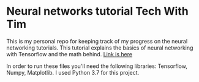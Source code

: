 <h1>Neural networks tutorial Tech With Tim</h1>

<p>This is my personal repo for keeping track of my progress on the neural networking tutorials. This tutorial explains the basics of neural networking with Tensorflow and the math behind. <a href="https://www.youtube.com/playlist?list=PLzMcBGfZo4-lak7tiFDec5_ZMItiIIfmj" target="_blank">Link is here</a></p>
<p>In order to run these files you'll need the following libraries: Tensorflow, Numpy, Matplotlib. I used Python 3.7 for this project.</p>